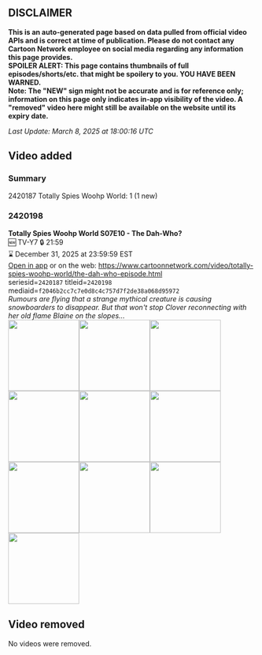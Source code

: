 ## DISCLAIMER
**This is an auto-generated page based on data pulled from official video APIs and is correct at time of publication. Please do not contact any Cartoon Network employee on social media regarding any information this page provides.**  
**SPOILER ALERT: This page contains thumbnails of full episodes/shorts/etc. that might be spoilery to you. YOU HAVE BEEN WARNED.**  
**Note: The "NEW" sign might not be accurate and is for reference only; information on this page only indicates in-app visibility of the video. A "removed" video here might still be available on the website until its expiry date.**  

_Last Update: March 8, 2025 at 18:00:16 UTC_
## Video added
### Summary
2420187 Totally Spies Woohp World: 1 (1 new)  
### 2420198
**Totally Spies Woohp World S07E10 - The Dah-Who?**  
🆕 TV-Y7 🔒 21:59  
⌛ December 31, 2025 at 23:59:59 EST  
[Open in app](https://cnvideo.sercomkc.org/redirector.html?type=cnapp&seriesid=2420187&titleid=2420198&mediaid=f2046b2cc7c7e0d8c4c757d7f2de38a068d95972) or on the web: https://www.cartoonnetwork.com/video/totally-spies-woohp-world/the-dah-who-episode.html  
seriesid=`2420187` titleid=`2420198` mediaid=`f2046b2cc7c7e0d8c4c757d7f2de38a068d95972`  
_Rumours are flying that a strange mythical creature is causing snowboarders to disappear. But that won't stop Clover reconnecting with her old flame Blaine on the slopes..._  
<a href="https://s3.amazonaws.com/cartoonorchestrator/2420198_001_1280x720.jpg"><img src="https://s3.amazonaws.com/cartoonorchestrator/2420198_001_640x360.jpg" height="144px" /></a><a href="https://s3.amazonaws.com/cartoonorchestrator/2420198_002_1280x720.jpg"><img src="https://s3.amazonaws.com/cartoonorchestrator/2420198_002_640x360.jpg" height="144px" /></a><a href="https://s3.amazonaws.com/cartoonorchestrator/2420198_003_1280x720.jpg"><img src="https://s3.amazonaws.com/cartoonorchestrator/2420198_003_640x360.jpg" height="144px" /></a><a href="https://s3.amazonaws.com/cartoonorchestrator/2420198_004_1280x720.jpg"><img src="https://s3.amazonaws.com/cartoonorchestrator/2420198_004_640x360.jpg" height="144px" /></a><a href="https://s3.amazonaws.com/cartoonorchestrator/2420198_005_1280x720.jpg"><img src="https://s3.amazonaws.com/cartoonorchestrator/2420198_005_640x360.jpg" height="144px" /></a><a href="https://s3.amazonaws.com/cartoonorchestrator/2420198_006_1280x720.jpg"><img src="https://s3.amazonaws.com/cartoonorchestrator/2420198_006_640x360.jpg" height="144px" /></a><a href="https://s3.amazonaws.com/cartoonorchestrator/2420198_007_1280x720.jpg"><img src="https://s3.amazonaws.com/cartoonorchestrator/2420198_007_640x360.jpg" height="144px" /></a><a href="https://s3.amazonaws.com/cartoonorchestrator/2420198_008_1280x720.jpg"><img src="https://s3.amazonaws.com/cartoonorchestrator/2420198_008_640x360.jpg" height="144px" /></a><a href="https://s3.amazonaws.com/cartoonorchestrator/2420198_009_1280x720.jpg"><img src="https://s3.amazonaws.com/cartoonorchestrator/2420198_009_640x360.jpg" height="144px" /></a><a href="https://s3.amazonaws.com/cartoonorchestrator/2420198_010_1280x720.jpg"><img src="https://s3.amazonaws.com/cartoonorchestrator/2420198_010_640x360.jpg" height="144px" /></a>
## Video removed
No videos were removed.  
